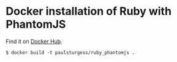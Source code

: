 # Docker installation of Ruby with PhantomJS

Find it on [Docker Hub](https://hub.docker.com/r/paulsturgess/ruby_phantomjs/).

```
$ docker build -t paulsturgess/ruby_phantomjs .
```
